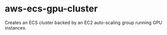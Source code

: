 # aws-ecs-gpu-cluster
Creates an ECS cluster backed by an EC2 auto-scaling group running GPU instances.
